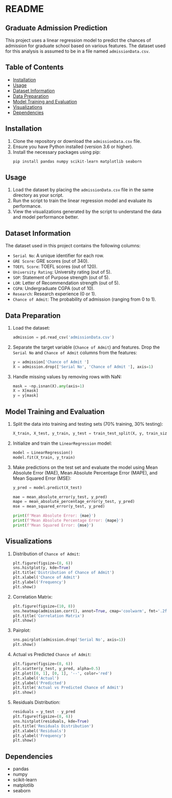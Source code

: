 # README

## Graduate Admission Prediction

This project uses a linear regression model to predict the chances of admission for graduate school based on various features. The dataset used for this analysis is assumed to be in a file named `admissionData.csv`.

## Table of Contents
- [Installation](#installation)
- [Usage](#usage)
- [Dataset Information](#dataset-information)
- [Data Preparation](#data-preparation)
- [Model Training and Evaluation](#model-training-and-evaluation)
- [Visualizations](#visualizations)
- [Dependencies](#dependencies)

## Installation

1. Clone the repository or download the `admissionData.csv` file.
2. Ensure you have Python installed (version 3.6 or higher).
3. Install the necessary packages using pip:
    ```bash
    pip install pandas numpy scikit-learn matplotlib seaborn
    ```

## Usage

1. Load the dataset by placing the `admissionData.csv` file in the same directory as your script.
2. Run the script to train the linear regression model and evaluate its performance.
3. View the visualizations generated by the script to understand the data and model performance better.

## Dataset Information

The dataset used in this project contains the following columns:
- `Serial No`: A unique identifier for each row.
- `GRE Score`: GRE scores (out of 340).
- `TOEFL Score`: TOEFL scores (out of 120).
- `University Rating`: University rating (out of 5).
- `SOP`: Statement of Purpose strength (out of 5).
- `LOR`: Letter of Recommendation strength (out of 5).
- `CGPA`: Undergraduate CGPA (out of 10).
- `Research`: Research experience (0 or 1).
- `Chance of Admit`: The probability of admission (ranging from 0 to 1).

## Data Preparation

1. Load the dataset:
    ```python
    admission = pd.read_csv('admissionData.csv')
    ```
2. Separate the target variable (`Chance of Admit`) and features. Drop the `Serial No` and `Chance of Admit` columns from the features:
    ```python
    y = admission['Chance of Admit ']
    X = admission.drop(['Serial No', 'Chance of Admit '], axis=1)
    ```
3. Handle missing values by removing rows with NaN:
    ```python
    mask = ~np.isnan(X).any(axis=1)
    X = X[mask]
    y = y[mask]
    ```

## Model Training and Evaluation

1. Split the data into training and testing sets (70% training, 30% testing):
    ```python
    X_train, X_test, y_train, y_test = train_test_split(X, y, train_size=0.7, random_state=2529)
    ```
2. Initialize and train the `LinearRegression` model:
    ```python
    model = LinearRegression()
    model.fit(X_train, y_train)
    ```
3. Make predictions on the test set and evaluate the model using Mean Absolute Error (MAE), Mean Absolute Percentage Error (MAPE), and Mean Squared Error (MSE):
    ```python
    y_pred = model.predict(X_test)

    mae = mean_absolute_error(y_test, y_pred)
    mape = mean_absolute_percentage_error(y_test, y_pred)
    mse = mean_squared_error(y_test, y_pred)

    print(f'Mean Absolute Error: {mae}')
    print(f'Mean Absolute Percentage Error: {mape}')
    print(f'Mean Squared Error: {mse}')
    ```

## Visualizations

1. Distribution of `Chance of Admit`:
    ```python
    plt.figure(figsize=(8, 6))
    sns.histplot(y, kde=True)
    plt.title('Distribution of Chance of Admit')
    plt.xlabel('Chance of Admit')
    plt.ylabel('Frequency')
    plt.show()
    ```
2. Correlation Matrix:
    ```python
    plt.figure(figsize=(10, 8))
    sns.heatmap(admission.corr(), annot=True, cmap='coolwarm', fmt='.2f')
    plt.title('Correlation Matrix')
    plt.show()
    ```
3. Pairplot:
    ```python
    sns.pairplot(admission.drop('Serial No', axis=1))
    plt.show()
    ```
4. Actual vs Predicted `Chance of Admit`:
    ```python
    plt.figure(figsize=(8, 6))
    plt.scatter(y_test, y_pred, alpha=0.5)
    plt.plot([0, 1], [0, 1], '--', color='red')
    plt.xlabel('Actual')
    plt.ylabel('Predicted')
    plt.title('Actual vs Predicted Chance of Admit')
    plt.show()
    ```
5. Residuals Distribution:
    ```python
    residuals = y_test - y_pred
    plt.figure(figsize=(8, 6))
    sns.histplot(residuals, kde=True)
    plt.title('Residuals Distribution')
    plt.xlabel('Residuals')
    plt.ylabel('Frequency')
    plt.show()
    ```

## Dependencies

- pandas
- numpy
- scikit-learn
- matplotlib
- seaborn
